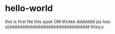 # hello-world
this is first file 
this sjssk
OM
thl;kkk
ddddddd
jss hos s[ddddddddddddddddddddddddddddddd
thiss;s
